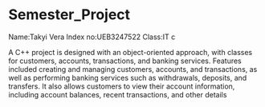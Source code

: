 # Semester_Project
Name:Takyi Vera
Index no:UEB3247522
Class:IT c

A C++ project is designed with an object-oriented approach, with classes for
customers, accounts, transactions, and banking services. Features included
creating and managing customers, accounts, and transactions, as well as
performing banking services such as withdrawals, deposits, and transfers. It also
allows customers to view their account information, including account balances,
recent transactions, and other details
